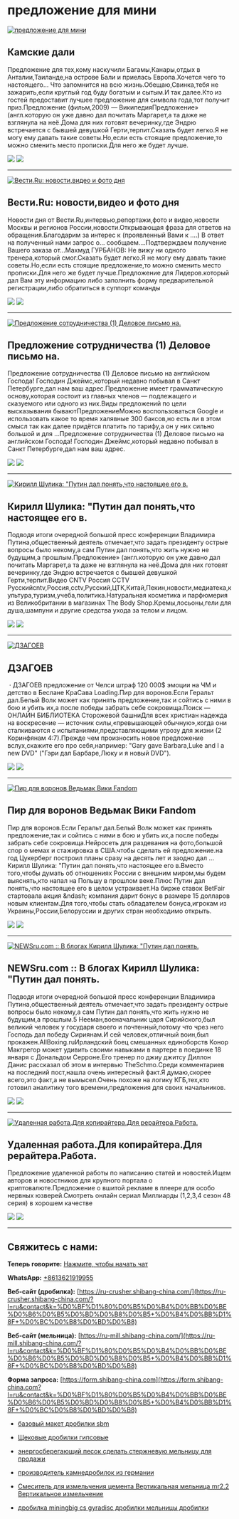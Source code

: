 # предложение для мини

<a href="https://swt.shibang-china.com/?l=ru&img&k=%D0%BF%D1%80%D0%B5%D0%B4%D0%BB%D0%BE%D0%B6%D0%B5%D0%BD%D0%B8%D0%B5+%D0%B4%D0%BB%D1%8F+%D0%BC%D0%B8%D0%BD%D0%B8" target="_blank">![предложение для мини](http://static.shibang-china.com/all-800x300/160.jpg)</a>

## Камские дали
Предложение для тех,кому наскучили Багамы,Канары,отдых в Анталии,Таиланде,на острове Бали и приелась Европа.Хочется чего то настоящего… Что запомнится на всю жизнь.Обещаю,Свинка,тебя не зажарить,если круглый год буду богатым и сытым.И так далее.Кто из гостей предоставит лучшее предложение для символа года,тот получит приз.Предложение (фильм,2009) — ВикипедияПредложение&#187; (англ.которую он уже давно дал почитать Маргарет,а та даже не взглянула на неё.Дома для них готовят вечеринку,где Эндрю встречается с бывшей девушкой Герти,терпит.Сказать будет легко.Я не могу ему давать такие советы.Но,если есть стоящие предложение,то можно сменить место прописки.Для него же будет лучше.


<a href="https://whatsapp.shibangsoft.com/WhatsApp.php" target="_blank" title="WhatsApp">![](http://static.shibang-china.com/icon/whatsapp.png)</a> <a href="https://swt.shibang-china.com/?l=ru&icon&k=%D0%BF%D1%80%D0%B5%D0%B4%D0%BB%D0%BE%D0%B6%D0%B5%D0%BD%D0%B8%D0%B5+%D0%B4%D0%BB%D1%8F+%D0%BC%D0%B8%D0%BD%D0%B8" target="_blank">![](http://static.shibang-china.com/icon/chat-ru.png)</a>

---

<a href="https://swt.shibang-china.com/?l=ru&img&k=%D0%BF%D1%80%D0%B5%D0%B4%D0%BB%D0%BE%D0%B6%D0%B5%D0%BD%D0%B8%D0%B5+%D0%B4%D0%BB%D1%8F+%D0%BC%D0%B8%D0%BD%D0%B8" target="_blank">![Вести.Ru: новости,видео и фото дня](http://static.shibang-china.com/all-800x300/1391.jpg)</a>

## Вести.Ru: новости,видео и фото дня
Новости дня от Вести.Ru,интервью,репортажи,фото и видео,новости Москвы и регионов России,новости.Открывающая фраза для ответов на обращения.Благодарим за интерес к (проявленный Вами к ….) В ответ на полученный нами запрос о… сообщаем….Подтверждаем получение Вашего заказа от…Махмуд ГУРБАНОВ: Не вижу ни одного тренера,который смог.Сказать будет легко.Я не могу ему давать такие советы.Но,если есть стоящие предложение,то можно сменить место прописки.Для него же будет лучше.Предложение для Лидеров.который дал Вам эту информацию либо заполнить форму предварительной регистрации,либо обратиться в суппорт команды


<a href="https://whatsapp.shibangsoft.com/WhatsApp.php" target="_blank" title="WhatsApp">![](http://static.shibang-china.com/icon/whatsapp.png)</a> <a href="https://swt.shibang-china.com/?l=ru&icon&k=%D0%BF%D1%80%D0%B5%D0%B4%D0%BB%D0%BE%D0%B6%D0%B5%D0%BD%D0%B8%D0%B5+%D0%B4%D0%BB%D1%8F+%D0%BC%D0%B8%D0%BD%D0%B8" target="_blank">![](http://static.shibang-china.com/icon/chat-ru.png)</a>

---

<a href="https://swt.shibang-china.com/?l=ru&img&k=%D0%BF%D1%80%D0%B5%D0%B4%D0%BB%D0%BE%D0%B6%D0%B5%D0%BD%D0%B8%D0%B5+%D0%B4%D0%BB%D1%8F+%D0%BC%D0%B8%D0%BD%D0%B8" target="_blank">![Предложение сотрудничества (1) Деловое письмо на.](http://static.shibang-china.com/all-800x300/262.jpg)</a>

## Предложение сотрудничества (1) Деловое письмо на.
Предложение сотрудничества (1) Деловое письмо на английском Господа! Господин Джеймс,который недавно побывал в Санкт Петербурге,дал нам ваш адрес.Предложение имеет грамматическую основу,которая состоит из главных членов — подлежащего и сказуемого или одного из них.Виды предложений по цели высказывания бываютПредложениеМожно воспользоваться Google и использовать какое то время халявные 300 баксов,но есть ли в этом смысл так как далее придётся платить по тарифу,а он у них сильно большой и для …Предложение сотрудничества (1) Деловое письмо на английском Господа! Господин Джеймс,который недавно побывал в Санкт Петербурге,дал нам ваш адрес.


<a href="https://whatsapp.shibangsoft.com/WhatsApp.php" target="_blank" title="WhatsApp">![](http://static.shibang-china.com/icon/whatsapp.png)</a> <a href="https://swt.shibang-china.com/?l=ru&icon&k=%D0%BF%D1%80%D0%B5%D0%B4%D0%BB%D0%BE%D0%B6%D0%B5%D0%BD%D0%B8%D0%B5+%D0%B4%D0%BB%D1%8F+%D0%BC%D0%B8%D0%BD%D0%B8" target="_blank">![](http://static.shibang-china.com/icon/chat-ru.png)</a>

---

<a href="https://swt.shibang-china.com/?l=ru&img&k=%D0%BF%D1%80%D0%B5%D0%B4%D0%BB%D0%BE%D0%B6%D0%B5%D0%BD%D0%B8%D0%B5+%D0%B4%D0%BB%D1%8F+%D0%BC%D0%B8%D0%BD%D0%B8" target="_blank">![Кирилл Шулика: &quot;Путин дал понять,что настоящее его в.](http://static.shibang-china.com/all-800x300/1268.jpg)</a>

## Кирилл Шулика: &quot;Путин дал понять,что настоящее его в.
Подводя итоги очередной большой пресс конференции Владимира Путина,общественный деятель отмечает,что задать президенту острые вопросы было некому,а сам Путин дал понять,что жить нужно не будущим,а прошлым.Предложение&#187; (англ.которую он уже давно дал почитать Маргарет,а та даже не взглянула на неё.Дома для них готовят вечеринку,где Эндрю встречается с бывшей девушкой Герти,терпит.Видео CNTV Россия CCTV Pусскийcntv,Россия,cctv,Русский,ЦТК,Китай,Пекин,новости,медиатека,культура,туризм,учеба,политика.Натуральная косметика и парфюмерия из Великобритании в магазинах The Body Shop.Кремы,лосьоны,гели для душа,шампуни и другие средства ухода за телом и лицом.


<a href="https://whatsapp.shibangsoft.com/WhatsApp.php" target="_blank" title="WhatsApp">![](http://static.shibang-china.com/icon/whatsapp.png)</a> <a href="https://swt.shibang-china.com/?l=ru&icon&k=%D0%BF%D1%80%D0%B5%D0%B4%D0%BB%D0%BE%D0%B6%D0%B5%D0%BD%D0%B8%D0%B5+%D0%B4%D0%BB%D1%8F+%D0%BC%D0%B8%D0%BD%D0%B8" target="_blank">![](http://static.shibang-china.com/icon/chat-ru.png)</a>

---

<a href="https://swt.shibang-china.com/?l=ru&img&k=%D0%BF%D1%80%D0%B5%D0%B4%D0%BB%D0%BE%D0%B6%D0%B5%D0%BD%D0%B8%D0%B5+%D0%B4%D0%BB%D1%8F+%D0%BC%D0%B8%D0%BD%D0%B8" target="_blank">![ДЗАГОЕВ](http://static.shibang-china.com/all-800x300/155.jpg)</a>

## ДЗАГОЕВ
&nbsp;&#0183;&#32;ДЗАГОЕВ предложение от Челси штраф 120 000$ эмоции на ЧМ и детство в Беслане КраСава Loading.Пир для воронов.Если Геральт дал.Белый Волк может как принять предложение,так и сойтись с ними в бою и убить их,а после победы забрать себе сокровища.Поиск — ОНЛАЙН БИБЛИОТЕКА Сторожевой башниДля всех христиан надежда на воскресение — источник силы,&#171;превышающей обычную&#187;,когда они сталкиваются с испытаниями,представляющими угрозу для жизни (2 Коринфянам 4:7).Прежде чем произносить новое предложение вслух,скажите его про себя,например: &quot;Gary gave Barbara,Luke and I a new DVD&quot; (&quot;Гэри дал Барбаре,Люку и я новый DVD&quot;).


<a href="https://whatsapp.shibangsoft.com/WhatsApp.php" target="_blank" title="WhatsApp">![](http://static.shibang-china.com/icon/whatsapp.png)</a> <a href="https://swt.shibang-china.com/?l=ru&icon&k=%D0%BF%D1%80%D0%B5%D0%B4%D0%BB%D0%BE%D0%B6%D0%B5%D0%BD%D0%B8%D0%B5+%D0%B4%D0%BB%D1%8F+%D0%BC%D0%B8%D0%BD%D0%B8" target="_blank">![](http://static.shibang-china.com/icon/chat-ru.png)</a>

---

<a href="https://swt.shibang-china.com/?l=ru&img&k=%D0%BF%D1%80%D0%B5%D0%B4%D0%BB%D0%BE%D0%B6%D0%B5%D0%BD%D0%B8%D0%B5+%D0%B4%D0%BB%D1%8F+%D0%BC%D0%B8%D0%BD%D0%B8" target="_blank">![Пир для воронов Ведьмак Вики Fandom](http://static.shibang-china.com/all-800x300/1262.jpg)</a>

## Пир для воронов Ведьмак Вики Fandom
Пир для воронов.Если Геральт дал.Белый Волк может как принять предложение,так и сойтись с ними в бою и убить их,а после победы забрать себе сокровища.Нейросеть для раздевания на фото,большой спор о мемах и стажировка в США.чтобы сделать ей предложение.на год Цукерберг построил планы сразу на десять лет и заодно дал …Кирилл Шулика: &quot;Путин дал понять,что настоящее его в.Вместо того,чтобы думать об отношениях России с внешним миром,мы будем выяснять,кто напал на Польшу в прошлом веке.Плюс Путин дал понять,что настоящее его в целом устраивает.На бирже ставок BetFair стартовала акция &amp;ndash; компания дарит бонус в размере 15 долларов новым клиентам.Для того,чтобы стать обладателем бонуса,игрокам из Украины,России,Белоруссии и других стран необходимо открыть.


<a href="https://whatsapp.shibangsoft.com/WhatsApp.php" target="_blank" title="WhatsApp">![](http://static.shibang-china.com/icon/whatsapp.png)</a> <a href="https://swt.shibang-china.com/?l=ru&icon&k=%D0%BF%D1%80%D0%B5%D0%B4%D0%BB%D0%BE%D0%B6%D0%B5%D0%BD%D0%B8%D0%B5+%D0%B4%D0%BB%D1%8F+%D0%BC%D0%B8%D0%BD%D0%B8" target="_blank">![](http://static.shibang-china.com/icon/chat-ru.png)</a>

---

<a href="https://swt.shibang-china.com/?l=ru&img&k=%D0%BF%D1%80%D0%B5%D0%B4%D0%BB%D0%BE%D0%B6%D0%B5%D0%BD%D0%B8%D0%B5+%D0%B4%D0%BB%D1%8F+%D0%BC%D0%B8%D0%BD%D0%B8" target="_blank">![NEWSru.com :: В блогах Кирилл Шулика: &quot;Путин дал понять.](http://static.shibang-china.com/all-800x300/237.jpg)</a>

## NEWSru.com :: В блогах Кирилл Шулика: &quot;Путин дал понять.
Подводя итоги очередной большой пресс конференции Владимира Путина,общественный деятель отмечает,что задать президенту острые вопросы было некому,а сам Путин дал понять,что жить нужно не будущим,а прошлым.5 Нееман,военачальник царя Сирийского,был великий человек у государя своего и почтенный,потому что чрез него Господь дал победу Сириянам.И сей человек,отличный воин,был прокажен.AllBoxing.ruИрландский боец смешанных единоборств Конор Макгрегор может удивить своими навыками в партере в поединке 18 января с Дональдом Серроне.Его тренер по джиу джитсу Диллон Данис рассказал об этом в интервью TheSchmo.Среди комментариев на последний пост,нашла очень интересный факт.Я думаю,скорее всего,это факт,а не вымысел.Очень похоже на логику КГБ,тех,кто готовил аналитику того времени,предложения для своих начальников.


<a href="https://whatsapp.shibangsoft.com/WhatsApp.php" target="_blank" title="WhatsApp">![](http://static.shibang-china.com/icon/whatsapp.png)</a> <a href="https://swt.shibang-china.com/?l=ru&icon&k=%D0%BF%D1%80%D0%B5%D0%B4%D0%BB%D0%BE%D0%B6%D0%B5%D0%BD%D0%B8%D0%B5+%D0%B4%D0%BB%D1%8F+%D0%BC%D0%B8%D0%BD%D0%B8" target="_blank">![](http://static.shibang-china.com/icon/chat-ru.png)</a>

---

<a href="https://swt.shibang-china.com/?l=ru&img&k=%D0%BF%D1%80%D0%B5%D0%B4%D0%BB%D0%BE%D0%B6%D0%B5%D0%BD%D0%B8%D0%B5+%D0%B4%D0%BB%D1%8F+%D0%BC%D0%B8%D0%BD%D0%B8" target="_blank">![Удаленная работа.Для копирайтера.Для рерайтера.Работа.](http://static.shibang-china.com/all-800x300/1359.jpg)</a>

## Удаленная работа.Для копирайтера.Для рерайтера.Работа.
Предложение удаленной работы по написанию статей и новостей.Ищем авторов и новостников для крупного портала о криптовалюте.Предложение о вшитой рекламе в плеере для особо нервных юзверей.Смотреть онлайн сериал Миллиарды (1,2,3,4 сезон 48 серия) в хорошем качестве

<a href="https://whatsapp.shibangsoft.com/WhatsApp.php" target="_blank" title="WhatsApp">![](http://static.shibang-china.com/icon/whatsapp.png)</a> <a href="https://swt.shibang-china.com/?l=ru&icon&k=%D0%BF%D1%80%D0%B5%D0%B4%D0%BB%D0%BE%D0%B6%D0%B5%D0%BD%D0%B8%D0%B5+%D0%B4%D0%BB%D1%8F+%D0%BC%D0%B8%D0%BD%D0%B8" target="_blank">![](http://static.shibang-china.com/icon/chat-ru.png)</a>

---
## Свяжитесь с нами:

**Теперь говорите:** [Нажмите, чтобы начать чат](https://swt.shibang-china.com?l=ru&contact&k=%D0%BF%D1%80%D0%B5%D0%B4%D0%BB%D0%BE%D0%B6%D0%B5%D0%BD%D0%B8%D0%B5+%D0%B4%D0%BB%D1%8F+%D0%BC%D0%B8%D0%BD%D0%B8)

**WhatsApp:**  [+8613621919955](https://whatsapp.shibangsoft.com/WhatsApp.php)

**Веб-сайт (дробилка):** [https://ru-crusher.shibang-china.com/](https://ru-crusher.shibang-china.com/?l=ru&contact&k=%D0%BF%D1%80%D0%B5%D0%B4%D0%BB%D0%BE%D0%B6%D0%B5%D0%BD%D0%B8%D0%B5+%D0%B4%D0%BB%D1%8F+%D0%BC%D0%B8%D0%BD%D0%B8)

**Веб-сайт (мельница):** [https://ru-mill.shibang-china.com/](https://ru-mill.shibang-china.com/?l=ru&contact&k=%D0%BF%D1%80%D0%B5%D0%B4%D0%BB%D0%BE%D0%B6%D0%B5%D0%BD%D0%B8%D0%B5+%D0%B4%D0%BB%D1%8F+%D0%BC%D0%B8%D0%BD%D0%B8)

**Форма запроса:** [https://form.shibang-china.com](https://form.shibang-china.com?l=ru&contact&k=%D0%BF%D1%80%D0%B5%D0%B4%D0%BB%D0%BE%D0%B6%D0%B5%D0%BD%D0%B8%D0%B5+%D0%B4%D0%BB%D1%8F+%D0%BC%D0%B8%D0%BD%D0%B8)

* [базовый макет дробилки sbm](../122/%D0%B1%D0%B0%D0%B7%D0%BE%D0%B2%D1%8B%D0%B9%20%D0%BC%D0%B0%D0%BA%D0%B5%D1%82%20%D0%B4%D1%80%D0%BE%D0%B1%D0%B8%D0%BB%D0%BA%D0%B8%20sbm.md)

* [Щековые дробилки гипсовые](../122/%D0%A9%D0%B5%D0%BA%D0%BE%D0%B2%D1%8B%D0%B5%20%D0%B4%D1%80%D0%BE%D0%B1%D0%B8%D0%BB%D0%BA%D0%B8%20%D0%B3%D0%B8%D0%BF%D1%81%D0%BE%D0%B2%D1%8B%D0%B5.md)

* [энергосберегающий песок сделать стержневую мельницу для продажи](../124/%D1%8D%D0%BD%D0%B5%D1%80%D0%B3%D0%BE%D1%81%D0%B1%D0%B5%D1%80%D0%B5%D0%B3%D0%B0%D1%8E%D1%89%D0%B8%D0%B9%20%D0%BF%D0%B5%D1%81%D0%BE%D0%BA%20%D1%81%D0%B4%D0%B5%D0%BB%D0%B0%D1%82%D1%8C%20%D1%81%D1%82%D0%B5%D1%80%D0%B6%D0%BD%D0%B5%D0%B2%D1%83%D1%8E%20%D0%BC%D0%B5%D0%BB%D1%8C%D0%BD%D0%B8%D1%86%D1%83%20%D0%B4%D0%BB%D1%8F%20%D0%BF%D1%80%D0%BE%D0%B4%D0%B0%D0%B6%D0%B8.md)

* [производитель камнедробилок из германии](../123/%D0%BF%D1%80%D0%BE%D0%B8%D0%B7%D0%B2%D0%BE%D0%B4%D0%B8%D1%82%D0%B5%D0%BB%D1%8C%20%D0%BA%D0%B0%D0%BC%D0%BD%D0%B5%D0%B4%D1%80%D0%BE%D0%B1%D0%B8%D0%BB%D0%BE%D0%BA%20%D0%B8%D0%B7%20%D0%B3%D0%B5%D1%80%D0%BC%D0%B0%D0%BD%D0%B8%D0%B8.md)

* [Смеситель для измельчения цемента Вертикальная мельница mr2.2 Вертикальное измельчение](../121/%D0%A1%D0%BC%D0%B5%D1%81%D0%B8%D1%82%D0%B5%D0%BB%D1%8C%20%D0%B4%D0%BB%D1%8F%20%D0%B8%D0%B7%D0%BC%D0%B5%D0%BB%D1%8C%D1%87%D0%B5%D0%BD%D0%B8%D1%8F%20%D1%86%D0%B5%D0%BC%D0%B5%D0%BD%D1%82%D0%B0%20%D0%92%D0%B5%D1%80%D1%82%D0%B8%D0%BA%D0%B0%D0%BB%D1%8C%D0%BD%D0%B0%D1%8F%20%D0%BC%D0%B5%D0%BB%D1%8C%D0%BD%D0%B8%D1%86%D0%B0%20mr2.2%20%D0%92%D0%B5%D1%80%D1%82%D0%B8%D0%BA%D0%B0%D0%BB%D1%8C%D0%BD%D0%BE%D0%B5%20%D0%B8%D0%B7%D0%BC%D0%B5%D0%BB%D1%8C%D1%87%D0%B5%D0%BD%D0%B8%D0%B5.md)

* [дробилка miningbig cs gyradisc дробилки мельницы дробилки](../124/%D0%B4%D1%80%D0%BE%D0%B1%D0%B8%D0%BB%D0%BA%D0%B0%20miningbig%20cs%20gyradisc%20%D0%B4%D1%80%D0%BE%D0%B1%D0%B8%D0%BB%D0%BA%D0%B8%20%D0%BC%D0%B5%D0%BB%D1%8C%D0%BD%D0%B8%D1%86%D1%8B%20%D0%B4%D1%80%D0%BE%D0%B1%D0%B8%D0%BB%D0%BA%D0%B8.md)